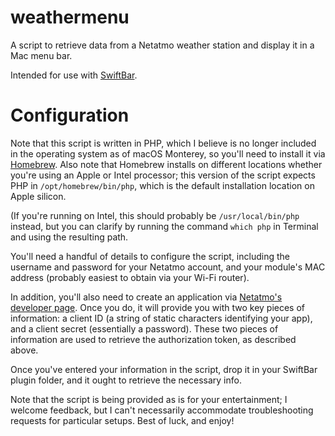 # weathermenu
A script to retrieve data from a Netatmo weather station and display it in a Mac menu bar.

Intended for use with [SwiftBar](https://swiftbar.app).

# Configuration

Note that this script is written in PHP, which I believe is no longer included in the operating system as of macOS Monterey, so you'll need to install it via [Homebrew](https://brew.sh). Also note that Homebrew installs on different locations whether you're using an Apple or Intel processor; this version of the script expects PHP in `/opt/homebrew/bin/php`, which is the default installation location on Apple silicon.

(If you're running on Intel, this should probably be `/usr/local/bin/php` instead, but you can clarify by running the command `which php` in Terminal and using the resulting path.

You'll need a handful of details to configure the script, including the username and password for your Netatmo account, and your module's MAC address (probably easiest to obtain via your Wi-Fi router). 

In addition, you'll also need to create an application via [Netatmo's developer page](https://dev.netatmo.com/apps/). Once you do, it will provide you with two key pieces of information: a client ID (a string of static characters identifying your app), and a client secret (essentially a password). These two pieces of information are used to retrieve the authorization token, as described above. 

Once you've entered your information in the script, drop it in your SwiftBar plugin folder, and it ought to retrieve the necessary info.

Note that the script is being provided as is for your entertainment; I welcome feedback, but I can't necessarily accommodate troubleshooting requests for particular setups. Best of luck, and enjoy!